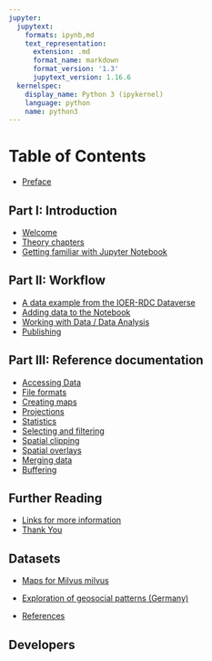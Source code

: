 ```yaml
---
jupyter:
  jupytext:
    formats: ipynb,md
    text_representation:
      extension: .md
      format_name: markdown
      format_version: '1.3'
      jupytext_version: 1.16.6
  kernelspec:
    display_name: Python 3 (ipykernel)
    language: python
    name: python3
---
```


<!-- #region editable=true slideshow={"slide_type": ""} -->
# Table of Contents

- [Preface](../intro)

## Part I: Introduction

- [Welcome](101_introduction)
- [Theory chapters](102_theory_chapters)
- [Getting familiar with Jupyter Notebook](103_jupyter_notebooks)

## Part II: Workflow

- [A data example from the IOER-RDC Dataverse](201_example_introduction)
- [Adding data to the Notebook](202_data_retrieval)
- [Working with Data / Data Analysis](203_analysis)
- [Publishing](204_publish)

## Part III: Reference documentation

- [Accessing Data](301_accessing_data)
- [File formats](302_file_formats)
- [Creating maps](303_selecting_and_filtering)
- [Projections](304_statistics)
- [Statistics](305_projections)
- [Selecting and filtering](306_mapping)
- [Spatial clipping](307_spatial_clipping)
- [Spatial overlays](308_spatial_overlays)
- [Merging data](309_merging_data)
- [Buffering](310_buffering)

## Further Reading

- [Links for more information](401_endmatter-links)
- [Thank You](402_endmatter-thanks)

## Datasets

- [Maps for Milvus milvus](10_milvus_maps)
- [Exploration of geosocial patterns (Germany)](11_geosocialmedia)

- [References](references)

## Developers
<!-- #endregion -->

```python

```
